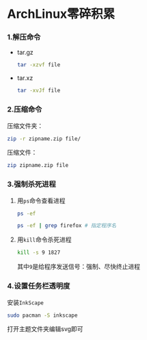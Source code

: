 # ArchLinux零碎积累

### 1.解压命令

* tar.gz

  ```bash
  tar -xzvf file
  ```

* tar.xz

  ```bash
  tar -xvJf file
  ```

### 2.压缩命令

压缩文件夹：

```bash
zip -r zipname.zip file/
```

压缩文件：

```bash
zip zipname.zip file
```

### 3.强制杀死进程

1. 用`ps`命令查看进程

   ```bash
   ps -ef
   ```

   ```bash
   ps -ef | grep firefox # 指定程序名
   ```

2. 用`kill`命令杀死进程

   ```bash
   kill -s 9 1827
   ```

   其中`9`是给程序发送信号：强制、尽快终止进程

### 4.设置任务栏透明度

安装`InkScape`

```bash
sudo pacman -S inkscape
```

打开主题文件夹编辑svg即可
